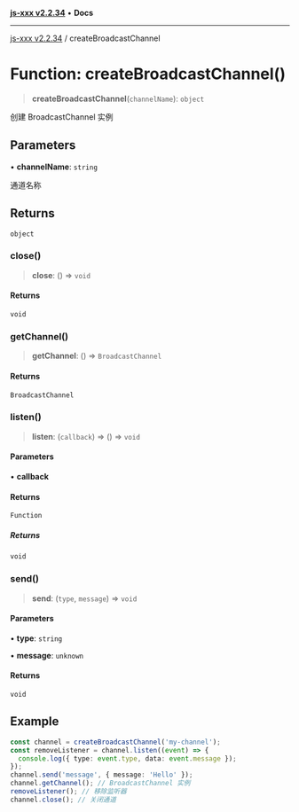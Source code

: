 [**js-xxx v2.2.34**](../README.md) • **Docs**

***

[js-xxx v2.2.34](../README.md) / createBroadcastChannel

# Function: createBroadcastChannel()

> **createBroadcastChannel**(`channelName`): `object`

创建 BroadcastChannel 实例

## Parameters

• **channelName**: `string`

通道名称

## Returns

`object`

### close()

> **close**: () => `void`

#### Returns

`void`

### getChannel()

> **getChannel**: () => `BroadcastChannel`

#### Returns

`BroadcastChannel`

### listen()

> **listen**: (`callback`) => () => `void`

#### Parameters

• **callback**

#### Returns

`Function`

##### Returns

`void`

### send()

> **send**: (`type`, `message`) => `void`

#### Parameters

• **type**: `string`

• **message**: `unknown`

#### Returns

`void`

## Example

```ts
const channel = createBroadcastChannel('my-channel');
const removeListener = channel.listen((event) => {
  console.log({ type: event.type, data: event.message });
});
channel.send('message', { message: 'Hello' });
channel.getChannel(); // BroadcastChannel 实例
removeListener(); // 移除监听器
channel.close(); // 关闭通道
```
